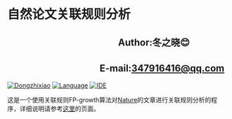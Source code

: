 自然论文关联规则分析
================
　　　　　　　　　　　　Author:冬之晓:blush:
----------------
  　　　　　　　　　　E-mail:347916416@qq.com
----------------

[![Dongzhixiao](https://img.shields.io/badge/Detail%20introduction-association-ff69b4.svg)](https://dongzhixiao.github.io/2018/02/03/associate/)
[![Language](https://img.shields.io/badge/Language-Python-yellow.svg)](https://www.python.org/)
[![IDE](https://img.shields.io/badge/Framework-Spyder-brightgreen.svg)](https://pypi.python.org/pypi/spyder)

这是一个使用关联规则FP-growth算法对[Nature](https://www.nature.com/search?journal=sdata&subject=)的文章进行关联规则分析的程序，详细说明请参考<a target="_blank" href="https://dongzhixiao.github.io/2018/02/03/associate/">这里</a>的页面。
